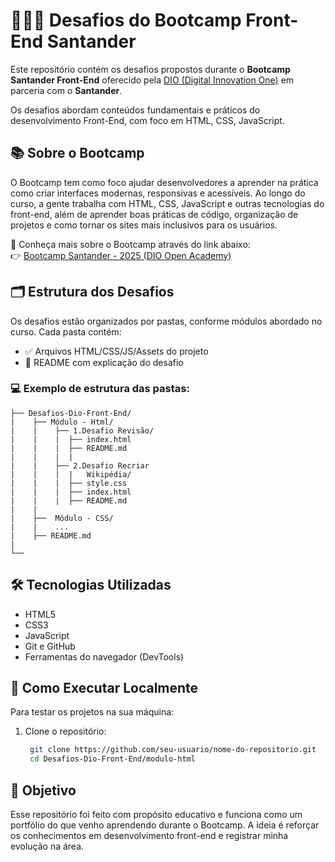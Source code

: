 # 👩🏽‍💻 Desafios do Bootcamp Front-End Santander

Este repositório contém os desafios propostos durante o **Bootcamp Santander Front-End** oferecido pela [DIO (Digital Innovation One)](https://www.dio.me/) em parceria com o **Santander**.

Os desafios abordam conteúdos fundamentais e práticos do desenvolvimento Front-End, com foco em HTML, CSS, JavaScript.

## 📚 Sobre o Bootcamp

O Bootcamp tem como foco ajudar desenvolvedores a aprender na prática como criar interfaces modernas, responsivas e acessíveis. Ao longo do curso, a gente trabalha com HTML, CSS, JavaScript e outras tecnologias do front-end, além de aprender boas práticas de código, organização de projetos e como tornar os sites mais inclusivos para os usuários.

🔗 Conheça mais sobre o Bootcamp através do link abaixo:  
👉 [Bootcamp Santander - 2025 (DIO Open Academy)](https://app.santanderopenacademy.com/pt-BR/program/santander-bootcamp-2025?utm_source=DIO&utm_medium=Enroll&utm_campaign=SOABR-Bootcamp-5-edicao-DIO)

## 🗂️ Estrutura dos Desafios

Os desafios estão organizados por pastas, conforme módulos abordado no curso. Cada pasta contém:

- ✅ Arquivos HTML/CSS/JS/Assets do projeto
- 📄 README com explicação do desafio


### 💻 Exemplo de estrutura das pastas:

```text
├── Desafios-Dio-Front-End/
|    ├── Módulo - Html/    
|    |    ├── 1.Desafio Revisão/
|    |    |  ├── index.html
|    |    |  ├── README.md
|    |    |  | 
|    |    ├── 2.Desafio Recriar 
|    |    |  |   Wikipédia/ 
|    |    |  ├── style.css
|    |    |  ├── index.html
|    |    |  ├── README.md
|    |    
|    ├──  Módulo - CSS/
|    |    ...
|    ├── README.md
|               
└──  
```

## 🛠️ Tecnologias Utilizadas

- HTML5  
- CSS3  
- JavaScript   
- Git e GitHub  
- Ferramentas do navegador (DevTools)  
<!-- Adicione mais se necessário, como React, TypeScript, etc -->

## 🚀 Como Executar Localmente

Para testar os projetos na sua máquina:

1. Clone o repositório:
   ```bash
    git clone https://github.com/seu-usuario/nome-do-repositorio.git
    cd Desafios-Dio-Front-End/modulo-html


## 📌 Objetivo
Esse repositório foi feito com propósito educativo e funciona como um portfólio do que venho aprendendo durante o Bootcamp. A ideia é reforçar os conhecimentos em desenvolvimento front-end e registrar minha evolução na área.